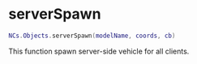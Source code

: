 # serverSpawn

```lua
NCs.Objects.serverSpawn(modelName, coords, cb)
```

This function spawn server-side vehicle for all clients.